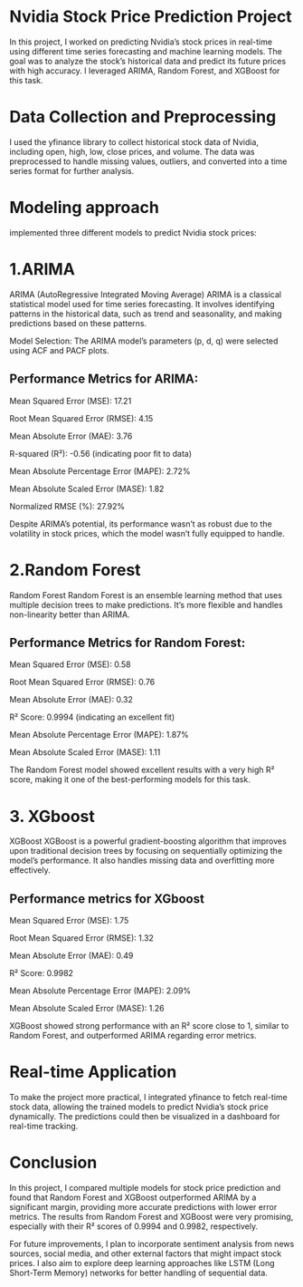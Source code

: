 # Nvidia Stock Price Prediction Project
In this project, I worked on predicting Nvidia’s stock prices in real-time using different time series forecasting and machine learning models. The goal was to analyze the stock’s historical data and predict its future prices with high accuracy. I leveraged ARIMA, Random Forest, and XGBoost for this task.

# Data Collection and Preprocessing
I used the yfinance library to collect historical stock data of Nvidia, including open, high, low, close prices, and volume. The data was preprocessed to handle missing values, outliers, and converted into a time series format for further analysis.
# Modeling approach
 implemented three different models to predict Nvidia stock prices:

# 1.ARIMA
 ARIMA (AutoRegressive Integrated Moving Average) ARIMA is a classical statistical model used for time series forecasting. It involves identifying patterns in the historical data, such as trend and seasonality, and making predictions based on these patterns.

Model Selection: The ARIMA model’s parameters (p, d, q) were selected using ACF and PACF plots.
## Performance Metrics for ARIMA:
Mean Squared Error (MSE): 17.21

Root Mean Squared Error (RMSE): 4.15

Mean Absolute Error (MAE): 3.76

R-squared (R²): -0.56 (indicating poor fit to data)

Mean Absolute Percentage Error (MAPE): 2.72%

Mean Absolute Scaled Error (MASE): 1.82

Normalized RMSE (%): 27.92%

Despite ARIMA’s potential, its performance wasn’t as robust due to the volatility in stock prices, which the model wasn’t fully equipped to handle.

# 2.Random Forest
Random Forest Random Forest is an ensemble learning method that uses multiple decision trees to make predictions. It’s more flexible and handles non-linearity better than ARIMA.

## Performance Metrics for Random Forest:
Mean Squared Error (MSE): 0.58 

Root Mean Squared Error (RMSE): 0.76

Mean Absolute Error (MAE): 0.32

R² Score: 0.9994 (indicating an excellent fit)

Mean Absolute Percentage Error (MAPE): 1.87%

Mean Absolute Scaled Error (MASE): 1.11

The Random Forest model showed excellent results with a very high R² score, making it one of the best-performing models for this task.

# 3. XGboost
XGBoost XGBoost is a powerful gradient-boosting algorithm that improves upon traditional decision trees by focusing on sequentially optimizing the model’s performance. It also handles missing data and overfitting more effectively.

## Performance metrics for XGboost
Mean Squared Error (MSE): 1.75

Root Mean Squared Error (RMSE): 1.32

Mean Absolute Error (MAE): 0.49

R² Score: 0.9982

Mean Absolute Percentage Error (MAPE): 2.09%

Mean Absolute Scaled Error (MASE): 1.26

XGBoost showed strong performance with an R² score close to 1, similar to Random Forest, and outperformed ARIMA regarding error metrics.


# Real-time Application
To make the project more practical, I integrated yfinance to fetch real-time stock data, allowing the trained models to predict Nvidia’s stock price dynamically. The predictions could then be visualized in a dashboard for real-time tracking.

# Conclusion
In this project, I compared multiple models for stock price prediction and found that Random Forest and XGBoost outperformed ARIMA by a significant margin, providing more accurate predictions with lower error metrics. The results from Random Forest and XGBoost were very promising, especially with their R² scores of 0.9994 and 0.9982, respectively.

For future improvements, I plan to incorporate sentiment analysis from news sources, social media, and other external factors that might impact stock prices. I also aim to explore deep learning approaches like LSTM (Long Short-Term Memory) networks for better handling of sequential data.






